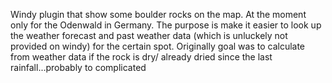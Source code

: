 Windy plugin that show some boulder rocks on the map. At the moment only for the Odenwald in Germany.
The purpose is make it easier to look up the weather forecast and past weather data (which is unluckely not provided on windy) for the certain spot.
Originally goal was to calculate from weather data if the rock is dry/ already dried since the last rainfall...probably to complicated